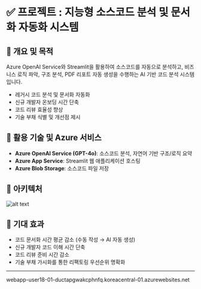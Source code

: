 # ✅ **프로젝트 : 지능형 소스코드 분석 및 문서화 자동화 시스템**

## 📌 **개요 및 목적**
Azure OpenAI Service와 Streamlit을 활용하여 소스코드를 자동으로 분석하고, 비즈니스 로직 파악, 구조 분석, PDF 리포트 자동 생성을 수행하는 AI 기반 코드 분석 시스템입니다.

* 레거시 코드 분석 및 문서화 자동화
* 신규 개발자 온보딩 시간 단축  
* 코드 리뷰 효율성 향상
* 기술 부채 식별 및 개선점 제시

## 🔧 **활용 기술 및 Azure 서비스**
* **Azure OpenAI Service (GPT-4o)**: 소스코드 분석, 자연어 기반 구조/로직 요약
* **Azure App Service**: Streamlit 웹 애플리케이션 호스팅
* **Azure Blob Storage**: 소스코드 파일 저장

## 🧩 **아키텍처**
<!-- ```
[소스코드 폴더 업로드] → [Python glob을 통한 파일 수집(.py, .java, .js 등)] → 
[Azure OpenAI GPT-4 분석] → [비즈니스 로직/구조/개선점 요약] → 
[FPDF 라이브러리로 PDF 생성] → [Streamlit UI에서 다운로드 제공]
``` -->
![alt text](azure_ai_code_analyzer_proposal.png)

## 🎯 **기대 효과**
* 코드 문서화 시간 평균 감소 (수동 작성 → AI 자동 생성)
* 신규 개발자 코드 이해 시간 단축
* 코드 리뷰 준비 시간 감소
* 기술 부채 가시화를 통한 리팩토링 우선순위 명확화

---
webapp-user18-01-ductapgwakcphnfq.koreacentral-01.azurewebsites.net
